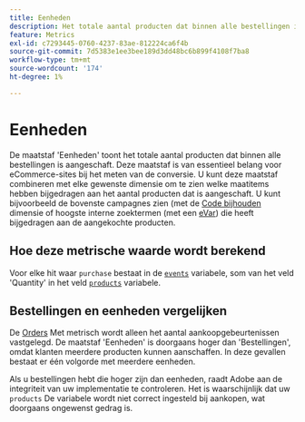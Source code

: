 ```yaml
---
title: Eenheden
description: Het totale aantal producten dat binnen alle bestellingen is aangeschaft.
feature: Metrics
exl-id: c7293445-0760-4237-83ae-812224ca6f4b
source-git-commit: 7d5383e1ee3bee189d3dd48bc6b899f4108f7ba8
workflow-type: tm+mt
source-wordcount: '174'
ht-degree: 1%

---
```


# Eenheden

De maatstaf &#39;Eenheden&#39; toont het totale aantal producten dat binnen alle bestellingen is aangeschaft. Deze maatstaf is van essentieel belang voor eCommerce-sites bij het meten van de conversie. U kunt deze maatstaf combineren met elke gewenste dimensie om te zien welke maatitems hebben bijgedragen aan het aantal producten dat is aangeschaft. U kunt bijvoorbeeld de bovenste campagnes zien (met de [Code bijhouden](../dimensions/tracking-code.md) dimensie of hoogste interne zoektermen (met een [eVar](../dimensions/evar.md)) die heeft bijgedragen aan de aangekochte producten.

## Hoe deze metrische waarde wordt berekend

Voor elke hit waar `purchase` bestaat in de [`events`](/help/implement/vars/page-vars/events/events-overview.md) variabele, som van het veld &#39;Quantity&#39; in het veld [`products`](/help/implement/vars/page-vars/products.md) variabele.

## Bestellingen en eenheden vergelijken

De [Orders](orders.md) Met metrisch wordt alleen het aantal aankoopgebeurtenissen vastgelegd. De maatstaf &#39;Eenheden&#39; is doorgaans hoger dan &#39;Bestellingen&#39;, omdat klanten meerdere producten kunnen aanschaffen. In deze gevallen bestaat er één volgorde met meerdere eenheden.

Als u bestellingen hebt die hoger zijn dan eenheden, raadt Adobe aan de integriteit van uw implementatie te controleren. Het is waarschijnlijk dat uw `products` De variabele wordt niet correct ingesteld bij aankopen, wat doorgaans ongewenst gedrag is.

